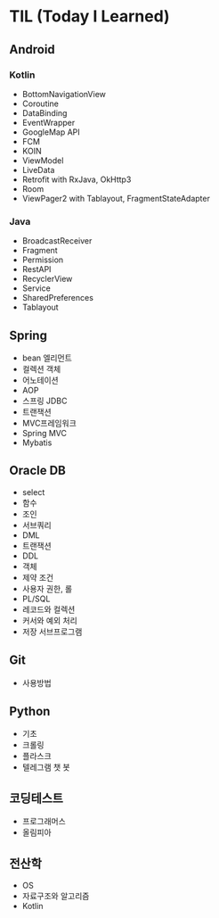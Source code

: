 # TIL (Today I Learned)

## Android
### Kotlin

- BottomNavigationView
- Coroutine
- DataBinding
- EventWrapper
- GoogleMap API
- FCM
- KOIN
- ViewModel
- LiveData
- Retrofit with RxJava, OkHttp3
- Room
- ViewPager2 with Tablayout, FragmentStateAdapter
### Java
- BroadcastReceiver
- Fragment
- Permission
- RestAPI
- RecyclerView
- Service
- SharedPreferences
- Tablayout
## Spring
- bean 엘리먼트
- 컬렉션 객체
- 어노테이션
- AOP
- 스프링 JDBC
- 트랜잭션
- MVC프레임워크
- Spring MVC
- Mybatis

## Oracle DB

- select
- 함수
- 조인
- 서브쿼리
- DML
- 트랜잭션
- DDL
- 객체
- 제약 조건
- 사용자 권한, 롤
- PL/SQL
- 레코드와 컬렉션
- 커서와 예외 처리
- 저장 서브프로그램

## Git

- 사용방법

## Python

- 기초
- 크롤링
- 플라스크
- 텔레그램 챗 봇

## 코딩테스트

- 프로그래머스
- 올림피아

## 전산학
- OS
- 자료구조와 알고리즘
- Kotlin
